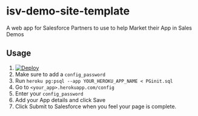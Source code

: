 # isv-demo-site-template

A web app for Salesforce Partners to use to help Market their App in Sales Demos

## Usage
1. [![Deploy](https://www.herokucdn.com/deploy/button.svg)](https://heroku.com/deploy)
1. Make sure to add a `config_password`
1. Run `heroku pg:psql --app YOUR_HEROKU_APP_NAME < PGinit.sql`
1. Go to `<your_app>.herokuapp.com/config`
1. Enter your `config_password`
1. Add your App details and click Save
1. Click Submit to Salesforce when you feel your page is complete.
